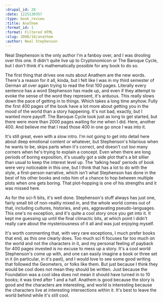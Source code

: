 ```yaml
--- 
:drupal_id: 28
:date: 1225130357
:type: book_review
:title: Anathem
:format_id: 1
:format: Filtered HTML
:slug: 2008/10/anathem
:author: Neal Stephenson
---
```

Neal Stephenson is the only author I'm a fanboy over, and I was drooling over this one.  It didn't quite live up to Cryptonomicon or The Baroque Cycle, but I don't think it's mathematically possible for any book to do so.

The first thing that drives one nuts about Anathem are the new words.  There's a reason for it all, kinda, but I felt like I was in my third semester of German all over again trying to read the first 100 pages.  Literally every sentence has a word Stephenson has made up, and even if they attempt to evoke the sense of the word they represent, it's arduous.  This really slows down the pace of getting in to things.  Which takes a long time anyhow.  Fully the first 400 pages of the book have a lot more about getting you in the mood of the world than a story happening.  It's not bad, exactly, but I wanted more payoff.  The Baroque Cycle took just as long to get started, but there were more than 2000 pages waiting for me when I did.  Here, another 400.  And believe me that I read those 400 in one go once I was into it.

It's still great, even with a slow intro.  I'm not going to get into detail here about deep emotional content or whatever, but Stephenson's hilarious when he wants to be, skips parts when it's correct, and doesn't cut <i>too</i> many corners when he's trying to explain a concept.  Even when there are long periods of boring exposition, it's usually got a side plot that's a bit sillier than usual to keep the interest level up.  The 'talking head' periods of book were very noticeable in this one, but I think that has a lot to do with the style, a first-person narrative, which isn't what Stephenson has done in the best of his other books and robs him of a chance to hop between multiple plots when one gets boring.  That plot-hopping is one of his strengths and it was missed here.

As for the sci-fi bits, it's well done.  Stephenson's stuff always has just one, fairly small bit of non-reality mixed in, and the whole world comes out of that, including cultures, histories, and yes, aggravating pseudo-languages.  This one's no exception, and it's quite a cool story once you get into it.  It kept me guessing up until the final climactic bits, at which point I didn't really care about the mysteriousness of it all and was just enjoying myself.

It's worth commenting that, with very rare exceptions, I much prefer books that end, as this one clearly does.  Too much sci fi focuses far too much on the world and not the characters in it, and my personal feeling of payback for 400 pages invested is no excuse to mess up a story.  It's a cool world Stephenson's come up with, and one can easily imagine a book or three set in it (in particular, in it's past), and I would love to see some good writing that followed the Geometers, or folks like them.  But just because I think they would be cool does not mean they should be written.  Just because the Foundation was a cool idea does not mean it should have turned in to 10 books; it was tired after 1 and a half.  Anathem is good because the story is good and the characters are interesting, and world is interesting because the characters live at interesting intersections within it.  It's best to leave the world behind while it's still cool.
